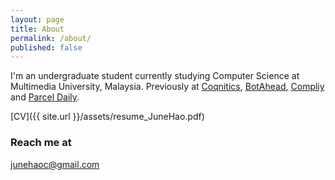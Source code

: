 ```yaml
---
layout: page
title: About
permalink: /about/
published: false
---
```

I'm an undergraduate student currently studying Computer Science at Multimedia University, Malaysia. 
Previously at [Coqnitics](http://coqnitics.com/), [BotAhead](https://botahead.com/), [Compliy](https://compliy.com/) and [Parcel Daily](https://www.parceldaily.com/).

[CV]({{ site.url }}/assets/resume_JuneHao.pdf)
### Reach me at

[junehaoc@gmail.com](mailto:junehaoc@gmail.com)
